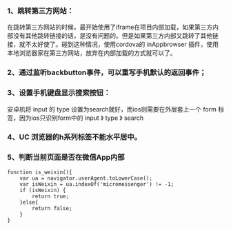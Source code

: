 ### 1、跳转第三方网站：
在跳转第三方网站的时候，最开始使用了iframe在项目内部加载，如果第三方内部没有其他跳转链接的话，是没有问题的。但是如果第三方内部又跳转了其他链接，就不太好使了。碰到这种情况，使用cordova的 inAppbrowser 插件，使用本地浏览器家在第三方网站，放弃在内部加载的方式就可以了。
### 2、通过监听backbutton事件，可以重写手机默认的返回事件；
### 3、设置手机键盘显示搜索按钮：
安卓机将 input 的 type 设置为search就好，而ios则需要在外层套上一个 form 标签，因为ios只识别form中的 input 》 type 》 search
### 4、UC 浏览器的h系列标签不能水平居中。
### 5、判断当前页面是否在微信App内部
```
function is_weixin(){
    var ua = navigator.userAgent.toLowerCase();
    var isWeixin = ua.indexOf('micromessenger') != -1;
    if (isWeixin) {
        return true;
    }else{
        return false;
    }
}
```